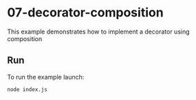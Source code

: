 # 07-decorator-composition

This example demonstrates how to implement a decorator using composition

## Run

To run the example launch:

```bash
node index.js
```
